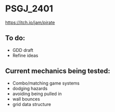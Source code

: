 # PSGJ_2401
https://itch.io/jam/pirate

## To do:
- GDD draft
- Refine ideas

## Current mechanics being tested:
- Combo/matching game systems
- dodging hazards
- avoiding being pulled in
- wall bounces
- grid data structure
